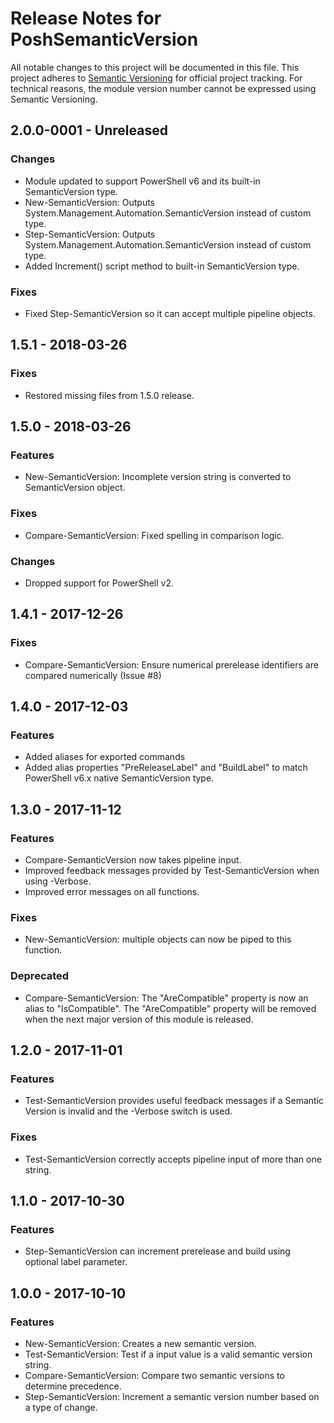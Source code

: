 # Release Notes for PoshSemanticVersion

All notable changes to this project will be documented in this file.
This project adheres to [Semantic Versioning](http://semver.org/) for
official project tracking. For technical reasons, the module version
number cannot be expressed using Semantic Versioning.

## 2.0.0-0001 - Unreleased

### Changes

- Module updated to support PowerShell v6 and its built-in SemanticVersion type.
- New-SemanticVersion: Outputs System.Management.Automation.SemanticVersion instead of custom type.
- Step-SemanticVersion: Outputs System.Management.Automation.SemanticVersion instead of custom type.
- Added Increment() script method to built-in SemanticVersion type.

### Fixes

- Fixed Step-SemanticVersion so it can accept multiple pipeline objects.

## 1.5.1 - 2018-03-26

### Fixes

- Restored missing files from 1.5.0 release.

## 1.5.0 - 2018-03-26

### Features

- New-SemanticVersion: Incomplete version string is converted to SemanticVersion object.

### Fixes

- Compare-SemanticVersion: Fixed spelling in comparison logic.

### Changes

- Dropped support for PowerShell v2.

## 1.4.1 - 2017-12-26

### Fixes

- Compare-SemanticVersion: Ensure numerical prerelease identifiers are compared numerically (Issue #8)

## 1.4.0 - 2017-12-03

### Features

- Added aliases for exported commands
- Added alias properties "PreReleaseLabel" and "BuildLabel" to match PowerShell v6.x native SemanticVersion type.

## 1.3.0 - 2017-11-12

### Features

- Compare-SemanticVersion now takes pipeline input.
- Improved feedback messages provided by Test-SemanticVersion when using -Verbose.
- Improved error messages on all functions.

### Fixes

- New-SemanticVersion: multiple objects can now be piped to this function.

### Deprecated

- Compare-SemanticVersion: The "AreCompatible" property is now an alias to "IsCompatible". The "AreCompatible" property will be removed when the next major version of this module is released.

## 1.2.0 - 2017-11-01

### Features

- Test-SemanticVersion provides useful feedback messages if a Semantic Version is invalid and the -Verbose switch is used.

### Fixes

- Test-SemanticVersion correctly accepts pipeline input of more than one string.

## 1.1.0 - 2017-10-30

### Features

- Step-SemanticVersion can increment prerelease and build using optional label parameter.

## 1.0.0 - 2017-10-10

### Features

- New-SemanticVersion: Creates a new semantic version.
- Test-SemanticVersion: Test if a input value is a valid semantic version string.
- Compare-SemanticVersion: Compare two semantic versions to determine precedence.
- Step-SemanticVersion: Increment a semantic version number based on a type of change.
